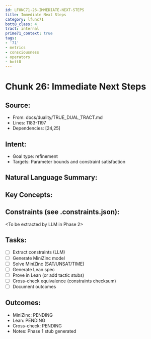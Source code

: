```yaml
---
id: LFUNC71-26-IMMEDIATE-NEXT-STEPS
title: Immediate Next Steps
category: lfunc71
bott8_class: 4
tract: internal
prime71_context: true
tags:
- '71'
- metrics
- consciousness
- operators
- bott8
---
```



# Chunk 26: Immediate Next Steps

## Source:
- From: docs/duality/TRUE_DUAL_TRACT.md
- Lines: 1183-1197
- Dependencies: [24,25]

## Intent:
- Goal type: refinement
- Targets: Parameter bounds and constraint satisfaction

## Natural Language Summary:
<To be filled during extraction phase>

## Key Concepts:
<To be identified from source during extraction>

## Constraints (see .constraints.json):
<To be extracted by LLM in Phase 2>

## Tasks:
- [ ] Extract constraints (LLM)
- [ ] Generate MiniZinc model
- [ ] Solve MiniZinc (SAT/UNSAT/TIME)
- [ ] Generate Lean spec
- [ ] Prove in Lean (or add tactic stubs)
- [ ] Cross-check equivalence (constraints checksum)
- [ ] Document outcomes

## Outcomes:
- MiniZinc: PENDING
- Lean: PENDING
- Cross-check: PENDING
- Notes: Phase 1 stub generated
